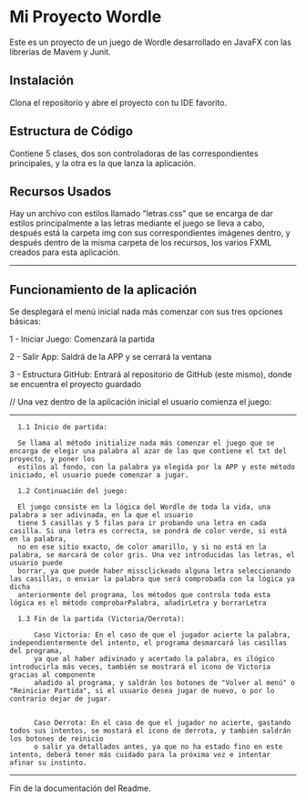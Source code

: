 # Mi Proyecto Wordle

Este es un proyecto de un juego de Wordle desarrollado en JavaFX con las librerias de Mavem y Junit.

## Instalación
Clona el repositorio y abre el proyecto con tu IDE favorito.

## Estructura de Código

Contiene 5 clases, dos son controladoras de las correspondientes principales, y la otra es la que lanza la aplicación.

## Recursos Usados

Hay un archivo con estilos llamado "letras.css" que se encarga de dar estilos principalmente a las letras mediante el juego se lleva a cabo, después está
la carpeta img con sus correspondientes imágenes dentro, y después dentro de la misma carpeta de los recursos, los varios FXML creados para esta aplicación.

------------------------------------------------------------------------

## Funcionamiento de la aplicación

Se desplegará el menú inicial nada más comenzar con sus tres opciones básicas:

1 - Iniciar Juego: Comenzará la partida

2 - Salir App: Saldrá de la APP y se cerrará la ventana

3 - Estructura GitHub: Entrará al repositorio de GitHub (este mismo), donde se encuentra el proyecto guardado

 // Una vez dentro de la aplicación inicial el usuario comienza el juego:

----------------------------------------------------------------------------

      1.1 Inicio de partida: 
      
      Se llama al método initialize nada más comenzar el juego que se encarga de elegir una palabra al azar de las que contiene el txt del proyecto, y poner los 
      estilos al fondo, con la palabra ya elegida por la APP y este método iniciado, el usuario puede comenzar a jugar.

      1.2 Continuación del juego: 
      
      El juego consiste en la lógica del Wordle de toda la vida, una palabra a ser adivinada, en la que el usuario 
      tiene 5 casillas y 5 filas para ir probando una letra en cada casilla. Si una letra es correcta, se pondrá de color verde, si está en la palabra,
      no en ese sitio exacto, de color amarillo, y si no está en la palabra, se marcará de color gris. Una vez introducidas las letras, el usuario puede
      borrar, ya que puede haber missclickeado alguna letra seleccionando las casillas, o enviar la palabra que será comprobada con la lógica ya dicha 
      anteriormente del programa, los métodos que controla toda esta lógica es el método comprobarPalabra, añadirLetra y borrarLetra

      1.3 Fin de la partida (Victoria/Derrota):

          Caso Victoria: En el caso de que el jugador acierte la palabra, independientermente del intento, el programa desmarcará las casillas del programa,
          ya que al haber adivinado y acertado la palabra, es ilógico introducirla más veces, también se mostrará el icono de Victoria gracias al componente
          añadido al programa, y saldrán los botones de "Volver al menú" o "Reiniciar Partida", si el usuario desea jugar de nuevo, o por lo contrario dejar de jugar.


          Caso Derrota: En el caso de que el jugador no acierte, gastando todos sus intentos, se mostará el icono de derrota, y también saldrán los botones de reinicio
          o salir ya detallados antes, ya que no ha estado fino en este intento, deberá tener más cuidado para la próxima vez e intentar afinar su instinto.

          
----------------------------------------------------------------------------

Fin de la documentación del Readme.
      

      


